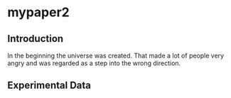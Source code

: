 # mypaper2

## Introduction

In the beginning the universe was created. That made a lot of people very angry and was regarded as a step into the wrong direction. 

## Experimental Data
